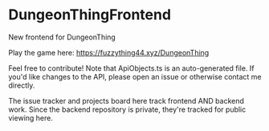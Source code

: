 # DungeonThingFrontend
New frontend for DungeonThing

Play the game here: https://fuzzything44.xyz/DungeonThing

Feel free to contribute! Note that ApiObjects.ts is an auto-generated file. If you'd like changes to the API, please open an issue or otherwise contact me directly.

The issue tracker and projects board here track frontend AND backend work. Since the backend repository is private, they're tracked for public viewing here.
